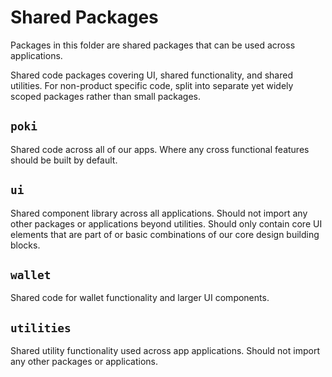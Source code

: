 # Shared Packages

Packages in this folder are shared packages that can be used across applications.

Shared code packages covering UI, shared functionality, and shared utilities. For non-product specific code, split into separate yet widely scoped packages rather than small packages.

## `poki`

Shared code across all of our apps. Where any cross functional features should be built by default.

## `ui`

Shared component library across all applications. Should not import any other packages or applications beyond utilities. Should only contain core UI elements that are part of or basic combinations of our core design building blocks.

## `wallet`

Shared code for wallet functionality and larger UI components.

## `utilities`

Shared utility functionality used across app applications. Should not import any other packages or applications.
